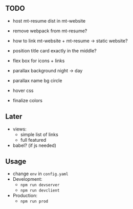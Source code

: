 ## TODO
- host mt-resume dist in mt-website
- remove webpack from mt-resume?
- how to link mt-website + mt-resume -> static website?

- position title card exactly in the middle?
- flex box for icons + links
- parallax background night -> day
- parallax name bg circle
- hover css
- finalize colors
## Later
- views:
    - simple list of links
    - full featured
- babel? (if js needed)

## Usage
- change `env` in `config.yaml`
- Development:
    - `npm run devserver`
    - `npm run devclient`
- Production:
    - `npm run prod`